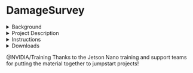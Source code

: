 # DamageSurvey

<details>
<summary>Background</summary>

In 2022, the Federal Emergency Management Agency (FEMA) responded to over 100 officially declared disasters within the U.S. and it's territories.  One of the most time-sensitive post-disaster activities is the Preliminary Damage Assessment, to determine the level and extent of damage before restoration activities can begin.  In theory, if some or all of this process could be automated, the faster PDA's are performed, the quicker individuals can obtain insurance reimbursement or disaster management officials are able to accurately prioritize restoration activities.

<picture>
  <source media="(prefers-color-scheme: dark)" srcset="https://www.dhs.gov/sites/default/files/images/PLCY/19_0703_plcy_strat-plan_goal-5-1.jpg">
  <source media="(prefers-color-scheme: light)" srcset="https://www.dhs.gov/sites/default/files/images/PLCY/19_0703_plcy_strat-plan_goal-5-1.jpg">
  <img alt="Arial view of a coastline with badly damaged houses" src="https://www.dhs.gov/sites/default/files/images/PLCY/19_0703_plcy_strat-plan_goal-5-1.jpg">
</picture>
Photo Source: DHS.gov
</details>

<details>
<summary>Project Description</summary>

This project is a proof-of-principle demonstration of whether the resnet-18 model for image recognition shows promise to differentiate between smoke, fire, damage, flooded and undamaged structures.
</details>

<details>
<summary>Instructions</summary>

### Download and unpack the data
cd ./jetson-inference/python/training/classification

wget https://www.dropbox.com/s/5d03a2n4klgkmfx/DamageSurvey_Data.tar?dl=0 -O DamageSurvey.tar

tar -xvf DamageSurvey.tar

### Train the model
python3 train.py --model-dir=models/DamageSurvey data/DamageSurvey

### Generate a model called resnet18.onnx
python3 onnx_export.py --model-dir=models/DamageSurvey

### Create a data directory to capture outputs
mkdir data/DamageSurvey/test/output

### Process a single test file
imagenet --model=models/DamageSurvey/resnet18.onnx 
         --input_blob=input_0 --output_blob=output_0 
         --labels=data/DamageSurvey/labels.txt 
           data/DamageSurvey/test/001.jpg 
           data/DamageSurvey/test/output/output_001.jpg

### Process all test files
imagenet --model=models/DamageSurvey/resnet18.onnx 
         --input_blob=input_0 --output_blob=output_0 
         --labels=data/DamageSurvey/labels.txt 
           data/DamageSurvey/test 
           data/DamageSurvey/test/output
</details>

<details>
<summary>Downloads</summary>

### Data
[Click here to download](https://www.dropbox.com/s/5d03a2n4klgkmfx/DamageSurvey_Data.tar?dl=0)

### Model
[Click here to download](https://www.dropbox.com/s/utz4msu0s8e5n5k/DamageSurvey_Model.tar?dl=0)

### "Getting Started with AI on Jetson Nano" Certificate
[Click here to download](https://www.dropbox.com/s/q1ldws8e1aznflo/NVIDIA%20Certificate%20%28Getting%20Started%20on%20Jetson%20Nano%29.pdf?dl=0)

### Reflash instructions for a dead NVIDIA Jetson Nano 2GB Developer Kit card
[Click here to download](https://www.dropbox.com/s/awcbqkyni0gvbbt/Step-by-Step%20Instructions%20to%20Flash%20a%20Dead%20Jetson%20Nano%20Board.txt?dl=0)
</details>

@NVIDIA/Training  Thanks to the Jetson Nano training and support teams for putting the material together to jumpstart projects! 


